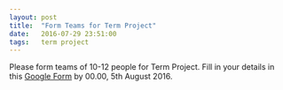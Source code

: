 ```yaml
---
layout: post
title:  "Form Teams for Term Project"
date:   2016-07-29 23:51:00
tags:   term project
---
```


Please form teams of 10-12 people for Term Project. Fill in your details in this [Google Form](https://goo.gl/forms/saIWnzd1GqphUkem2) by 00.00, 5th August 2016.
